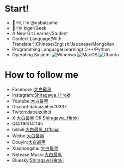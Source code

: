 # Start!

- 👋 Hi, I’m @dabaizuihei
- 👀 I’m kiger/Geek
- A New Git Learner/Student
- Contect Language(With Translater):Chinese/English/Japanese/Mongolian
- Programming Language(Learning):C++/Python
- Operating System:
![Windows](https://img.shields.io/badge/-Windows-0078D6?style=flat-square&logo=windows&logoColor=white)
![MacOS](https://img.shields.io/badge/-Mac_OS-AAA?style=flat-square&logo=macos&logoColor=white)
![Ubuntu](https://img.shields.io/badge/-Ubuntu-DD4814?style=flat-square&logo=ubuntu&logoColor=white)


# How to follow me

- Facebook:[大白最黑](https://www.facebook.com/baizuihei.da/)
- Instagram:[Shiragawa_Hiroki](https://www.instagram.com/shiragawahiroki/)
- Youtube:[大白最黑](https://www.youtube.com/@dabaizuihei)
- Discord:dabaizuihei#0337
- Twitch:dabaizuihei
- X:[大白最黑](https://x.com/dabaizuihei) OR [Shiragawa_Hiroki](https://x.com/dabaizuihei_day)
- QQ:1160141145
- bilibili:[大白最黑_Official](https://space.bilibili.com/338325981)
- Weibo:[大白最黑](https://weibo.com/u/5536925802)
- Douyin:[大白最黑](https://www.douyin.com/user/MS4wLjABAAAA3yyWHnrmm44Uiic7a_AmCTNxqlY0V9809Hs9PHR9Dhw)
- Xiaohongshu:[大白最黑](https://www.xiaohongshu.com/user/profile/644f307f0000000029014242)
- Netease Music:[大白最黑](https://music.163.com/#/artist?id=35882846)
- Bluesky:[ShiragawaHiroki](https://shiragawa.bsky.social)
